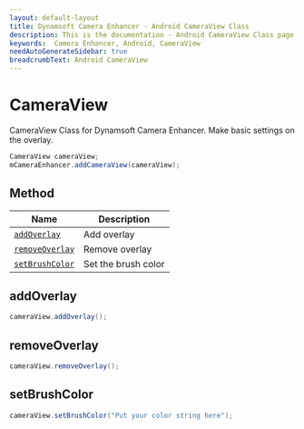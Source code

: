 ```yaml
---
layout: default-layout
title: Dynamsoft Camera Enhancer - Android CameraView Class
description: This is the documentation - Android CameraView Class page of Dynamsoft Camera Enhancer.
keywords:  Camera Enhancer, Android, CameraView
needAutoGenerateSidebar: true
breadcrumbText: Android CameraView
---
```


# CameraView

CameraView Class for Dynamsoft Camera Enhancer. Make basic settings on the overlay.

```java
CameraView cameraView;
mCameraEnhancer.addCameraView(cameraView);
```

## Method

| Name | Description |
|------|------|
| [`addOverlay`](#addoverlay) | Add overlay |
| [`removeOverlay`](#removeoverlay) | Remove overlay |
| [`setBrushColor`](#setbrushcolor) | Set the brush color |

## addOverlay

```java
cameraView.addOverlay();
```

## removeOverlay

```java
cameraView.removeOverlay();
```

## setBrushColor

```java
cameraView.setBrushColor("Put your color string here");
```
